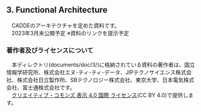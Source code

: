 ## 3. Functional Architecture <br>
　CADDEのアーキテクチャを定めた資料です。<br>
　2023年3月末公開予定 ※資料のリンクを提示予定<br>

###  著作者及びライセンスについて <br>
　本ディレクトリ(documents/doc/3/)に格納されている資料の著作者は、国立情報学研究所、株式会社エヌ･ティ･ティ･データ、JIPテクノサイエンス株式会社、株式会社日立製作所、SBテクノロジー株式会社、東京大学、日本電気株式会社、富士通株式会社です。<br>
　<a rel="license" href="http://creativecommons.org/licenses/by/4.0/">クリエイティブ・コモンズ 表示 4.0 国際 ライセンス</a>(CC BY 4.0)で提供します。<br>
